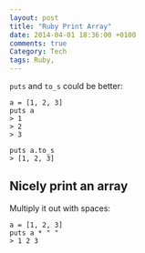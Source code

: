 ```yaml
---
layout: post
title: "Ruby Print Array"
date: 2014-04-01 18:36:00 +0100
comments: true
Category: Tech
tags: Ruby,
---
```


`puts` and `to_s` could be better:

    a = [1, 2, 3]
    puts a
    > 1
    > 2
    > 3

    puts a.to_s
    > [1, 2, 3]

Nicely print an array
--

Multiply it out with spaces:

    a = [1, 2, 3]
    puts a * " "
    > 1 2 3
